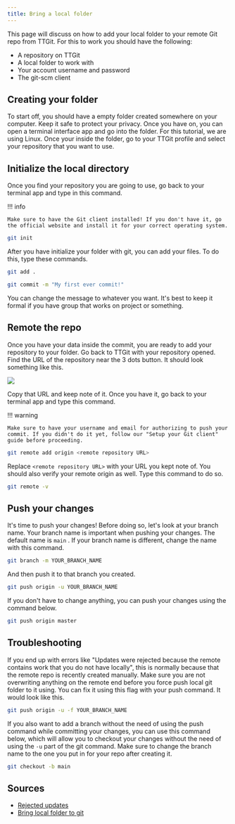 ```yaml
---
title: Bring a local folder
---
```


This page will discuss on how to add your local folder to your remote Git repo from TTGit. For this to work you should have the following:

* A repository on TTGit
* A local folder to work with
* Your account username and password
* The git-scm client

## Creating your folder

To start off, you should have a empty folder created somewhere on your computer. Keep it safe to protect your privacy. Once you have on, you can open a terminal interface app and go into the folder. For this tutorial, we are using Linux. Once your inside the folder, go to your TTGit profile and select your repository that you want to use.

## Initialize the local directory

Once you find your repository you are going to use, go back to your terminal app and type in this command.

!!! info

    Make sure to have the Git client installed! If you don't have it, go the official website and install it for your correct operating system.


```bash
git init
```

After you have initialize your folder with git, you can add your files. To do this, type these commands.

```bash
git add .
```

```bash
git commit -m "My first ever commit!"
```

You can change the message to whatever you want. It's best to keep it formal if you have group that works on project or something.

## Remote the repo

Once you have your data inside the commit, you are ready to add your repository to your folder. Go back to TTGit with your repository opened. Find the URL of the repository near the 3 dots button. It should look something like this.

![](/images/git-url.png)

Copy that URL and keep note of it. Once you have it, go back to your terminal app and type this command.

!!! warning

    Make sure to have your username and email for authorizing to push your commit. If you didn't do it yet, follow our "Setup your Git client" guide before proceeding.


```bash
git remote add origin <remote repository URL>
```

Replace `<remote repository URL>` with your URL you kept note of. You should also verify your remote origin as well. Type this command to do so.

```bash
git remote -v
```

## Push your changes

It's time to push your changes! Before doing so, let's look at your branch name. Your branch name is important when pushing your changes. The default name is `main` . If your branch name is different, change the name with this command.

```bash
git branch -m YOUR_BRANCH_NAME
```

And then push it to that branch you created.

```bash
git push origin -u YOUR_BRANCH_NAME
```

If you don't have to change anything, you can push your changes using the command below.

```bash
git push origin master
```

## Troubleshooting

If you end up with errors like "Updates were rejected because the remote contains work that you do not have locally", this is normally because that the remote repo is recently created manually. Make sure you are not overwriting anything on the remote end before you force push local git folder to it using. You can fix it using this flag with your push command. It would look like this.

```bash
git push origin -u -f YOUR_BRANCH_NAME
```

If you also want to add a branch without the need of using the push command while committing your changes, you can use this command below, which will allow you to checkout your changes without the need of using the `-u` part of the git command. Make sure to change the branch name to the one you put in for your repo after creating it.

```bash
git checkout -b main
```

## Sources

* [Rejected updates](https://stackoverflow.com/questions/39399804/updates-were-rejected-because-the-tip-of-your-current-branch-is-behind-its-remot)
* [Bring local folder to git](https://superuser.com/questions/1412078/bring-a-local-folder-to-remote-git-repo)